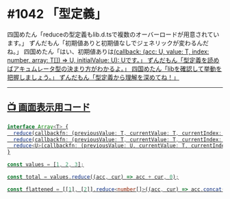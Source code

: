 # #1042 「型定義」

四国めたん「reduceの型定義もlib.d.tsで複数のオーバーロードが用意されています。」
ずんだもん「初期値ありと初期値なしでジェネリックが変わるんだね。」
四国めたん「はい、初期値ありは<U>(callback: (acc: U, value: T, index: number, array: T[]) => U, initialValue: U): Uです。」
ずんだもん「型定義を読めばアキュムレータ型の決まり方がわかるよ。」
四国めたん「libを確認して挙動を把握しましょう。」
ずんだもん「型定義から理解を深めてね！」

---

## 📺 画面表示用コード

```typescript
interface Array<T> {
  reduce(callbackfn: (previousValue: T, currentValue: T, currentIndex: number, array: T[]) => T): T;
  reduce(callbackfn: (previousValue: T, currentValue: T, currentIndex: number, array: T[]) => T, initialValue: T): T;
  reduce<U>(callbackfn: (previousValue: U, currentValue: T, currentIndex: number, array: T[]) => U, initialValue: U): U;
}

const values = [1, 2, 3];

const total = values.reduce((acc, cur) => acc + cur, 0);

const flattened = [[1], [2]].reduce<number[]>((acc, cur) => acc.concat(cur), []);
```
